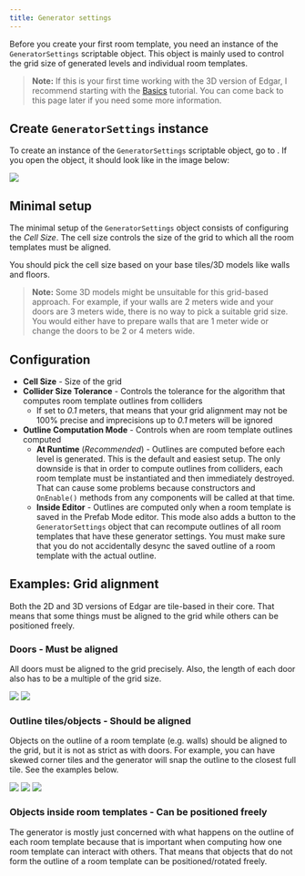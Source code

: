 ```yaml
---
title: Generator settings
---
```


Before you create your first room template, you need an instance of the `GeneratorSettings` scriptable object. This object is mainly used to control the grid size of generated levels and individual room templates.

> **Note:** If this is your first time working with the 3D version of Edgar, I recommend starting with the [Basics](../examples/basics.md) tutorial. You can come back to this page later if you need some more information.

## Create `GeneratorSettings` instance

To create an instance of the `GeneratorSettings` scriptable object, go to <Path path="3d:Generator settings" />. If you open the object, it should look like in the image below:

<Image src="3d/generator_settings/generator_settings.png" caption="Default state of the GeneratorSettings object" />

## Minimal setup

The minimal setup of the `GeneratorSettings` object consists of configuring the *Cell Size*. The cell size controls the size of the grid to which all the room templates must be aligned.

You should pick the cell size based on your base tiles/3D models like walls and floors.

> **Note:** Some 3D models might be unsuitable for this grid-based approach. For example, if your walls are 2 meters wide and your doors are 3 meters wide, there is no way to pick a suitable grid size. You would either have to prepare walls that are 1 meter wide or change the doors to be 2 or 4 meters wide.

## Configuration

- **Cell Size** - Size of the grid
- **Collider Size Tolerance** - Controls the tolerance for the algorithm that computes room template outlines from colliders
    - If set to *0.1* meters, that means that your grid alignment may not be 100% precise and imprecisions up to *0.1* meters will be ignored
- **Outline Computation Mode** - Controls when are room template outlines computed
    - **At Runtime** (*Recommended*) - Outlines are computed before each level is generated. This is the default and easiest setup. The only downside is that in order to compute outlines from colliders, each room template must be instantiated and then immediately destroyed. That can cause some problems because constructors and `OnEnable()` methods from any components will be called at that time.
    - **Inside Editor** - Outlines are computed only when a room template is saved in the Prefab Mode editor. This mode also adds a button to the `GeneratorSettings` object that can recompute outlines of all room templates that have these generator settings. You must make sure that you do not accidentally desync the saved outline of a room template with the actual outline.

## Examples: Grid alignment

Both the 2D and 3D versions of Edgar are tile-based in their core. That means that some things must be aligned to the grid while others can be positioned freely.

### Doors - Must be aligned

All doors must be aligned to the grid precisely. Also, the length of each door also has to be a multiple of the grid size.

<Gallery cols={2} fixedHeight>
    <Image src="3d/generator_settings/doors_aligned.png" caption="Correct - the red door gizmo is aligned to the grid" />
    <Image src="3d/generator_settings/doors_notaligned.png" caption="Incorrect - the red door gizmo is NOT aligned to the grid" />
</Gallery>

### Outline tiles/objects - Should be aligned

Objects on the outline of a room template (e.g. walls) should be aligned to the grid, but it is not as strict as with doors. For example, you can have skewed corner tiles and the generator will snap the outline to the closest full tile. See the examples below.

<Gallery cols={2} fixedHeight>
    <Image src="3d/generator_settings/outline_aligned.png" caption="Correct - outline objects/tiles are aligned to the grid" />
    <Image src="3d/generator_settings/outline_skewed.png" caption="Correct - the corners are skewed so the generator snaps the outline (the yellow double line) to the nearest tile" />
</Gallery>

<Image src="3d/generator_settings/outline_wrong.png" caption="Incorrect - even though the doors are aligned, the walls below them are not. It will not produce an error (because the outline is snapped to the grid) but the results might be unexpected." />

### Objects inside room templates - Can be positioned freely

The generator is mostly just concerned with what happens on the outline of each room template because that is important when computing how one room template can interact with others. That means that objects that do not form the outline of a room template can be positioned/rotated freely.

